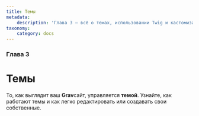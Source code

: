 ```yaml
---
title: Темы
metadata:
    description: 'Глава 3 — всё о темах, использовании Twig и кастомизации.'
taxonomy:
    category: docs
---
```


### Глава 3

# Темы

То, как выглядит ваш **Grav**сайт, управляется **темой**. Узнайте, как работают темы и как легко редактировать или создавать свои собственные.
